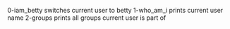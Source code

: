 0-iam_betty switches current user to betty
1-who_am_i prints current user name
2-groups prints all groups current user is part of

